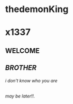 # thedemonKing <h1> x1337
## WELCOME <h2> *BROTHER*
###### i don't know who you are <h6> may be later!!.
